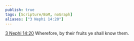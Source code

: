 ```yaml
---
publish: true
tags: [Scripture/BoM, noGraph]
aliases: ["3 Nephi 14:20"]
---
```

[3 Nephi 14:20](https://churchofjesuschrist.org/study/scriptures/bofm/3-ne/14?lang=eng&id=p20#p20) Wherefore, by their fruits ye shall know them.
